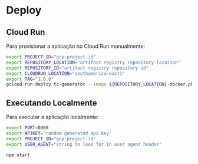 # Deploy

## Cloud Run
Para provisionar a aplicação no Cloud Run manualmente:
```bash
export PROJECT_ID="gcp-project-id"
export REPOSITORY_LOCATION="artifact registry repository location"
export REPOSITORY_ID="artifact registry repository id"
export CLOUDRUN_LOCATION="southamerica-east1"
export TAG="1.0.0"
gcloud run deploy tc-generator --image ${REPOSITORY_LOCATION}-docker.pkg.dev/${PROJECT_ID}/${REPOSITORY_ID}/tc-generator/tc-generator:${TAG} --region ${CLOUDRUN_LOCATION} --project ${PROJECT_ID} --allow-unauthenticated

```

## Executando Localmente
Para executar a aplicação localmente:

```bash
export PORT=8080
export APIKEY="random generated api key"
export PROJECT_ID="gcp-project-id"
export USER_AGENT="string to look for in user agent header"

npm start
```